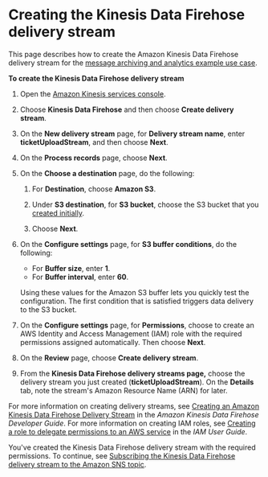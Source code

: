 # Creating the Kinesis Data Firehose delivery stream<a name="firehose-example-create-delivery-stream"></a>

This page describes how to create the Amazon Kinesis Data Firehose delivery stream for the [message archiving and analytics example use case](firehose-example-use-case.md)\.

**To create the Kinesis Data Firehose delivery stream**

1. Open the [Amazon Kinesis services console](https://console.aws.amazon.com/kinesis/home)\.

1. Choose **Kinesis Data Firehose** and then choose **Create delivery stream**\.

1. On the **New delivery stream** page, for **Delivery stream name**, enter **ticketUploadStream**, and then choose **Next**\.

1. On the **Process records** page, choose **Next**\.

1. On the **Choose a destination** page, do the following:

   1. For **Destination**, choose **Amazon S3**\.

   1. Under **S3 destination**, for **S3 bucket**, choose the S3 bucket that you [created initially](firehose-example-initial-resources.md)\.

   1. Choose **Next**\.

1. On the **Configure settings** page, for **S3 buffer conditions**, do the following:
   + For **Buffer size**, enter **1**\.
   + For **Buffer interval**, enter **60**\.

   Using these values for the Amazon S3 buffer lets you quickly test the configuration\. The first condition that is satisfied triggers data delivery to the S3 bucket\.

1. On the **Configure settings** page, for **Permissions**, choose to create an AWS Identity and Access Management \(IAM\) role with the required permissions assigned automatically\. Then choose **Next**\.

1. On the **Review** page, choose **Create delivery stream**\.

1. From the **Kinesis Data Firehose delivery streams page,** choose the delivery stream you just created \(**ticketUploadStream**\)\. On the **Details** tab, note the stream's Amazon Resource Name \(ARN\) for later\.

For more information on creating delivery streams, see [Creating an Amazon Kinesis Data Firehose Delivery Stream](https://docs.aws.amazon.com/firehose/latest/dev/basic-create.html) in the *Amazon Kinesis Data Firehose Developer Guide*\. For more information on creating IAM roles, see [Creating a role to delegate permissions to an AWS service](https://docs.aws.amazon.com/IAM/latest/UserGuide/id_roles_create_for-service.html) in the *IAM User Guide*\.

You've created the Kinesis Data Firehose delivery stream with the required permissions\. To continue, see [Subscribing the Kinesis Data Firehose delivery stream to the Amazon SNS topic](firehose-example-subscribe-delivery-stream-to-topic.md)\.